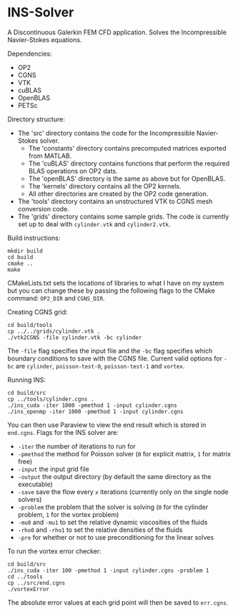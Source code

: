 # INS-Solver
A Discontinuous Galerkin FEM CFD application. Solves the Incompressible Navier-Stokes equations.

Dependencies:
- OP2
- CGNS
- VTK
- cuBLAS
- OpenBLAS
- PETSc

Directory structure:
- The 'src' directory contains the code for the Incompressible Navier-Stokes solver.
  - The 'constants' directory contains precomputed matrices exported from MATLAB.
  - The 'cuBLAS' directory contains functions that perform the required BLAS operations on OP2 dats.
  - The 'openBLAS' directory is the same as above but for OpenBLAS.
  - The 'kernels' directory contains all the OP2 kernels.
  - All other directories are created by the OP2 code generation.
- The 'tools' directory contains an unstructured VTK to CGNS mesh conversion code.
- The 'grids' directory contains some sample grids. The code is currently set up to deal with `cylinder.vtk` and `cylinder2.vtk`.

Build instructions:
```
mkdir build
cd build
cmake ..
make
```

CMakeLists.txt sets the locations of libraries to what I have on my system but you can change these by passing the following flags to the CMake command: `OP2_DIR` and `CGNS_DIR`.

Creating CGNS grid:
```
cd build/tools
cp ../../grids/cylinder.vtk .
./vtk2CGNS -file cylinder.vtk -bc cylinder
```
The `-file` flag specifies the input file and the `-bc` flag specifies which boundary conditions to save with the CGNS file. Current valid options for `-bc` are `cylinder`, `poisson-test-0`, `poisson-test-1` and `vortex`.

Running INS:
```
cd build/src
cp ../tools/cylinder.cgns .
./ins_cuda -iter 1000 -pmethod 1 -input cylinder.cgns
./ins_openmp -iter 1000 -pmethod 1 -input cylinder.cgns
```

You can then use Paraview to view the end result which is stored in `end.cgns`. Flags for the INS solver are:
- `-iter` the number of iterations to run for
- `-pmethod` the method for Poisson solver (`0` for explicit matrix, `1` for matrix free)
- `-input` the input grid file
- `-output` the output directory (by default the same directory as the executable)
- `-save` save the flow every `x` iterations (currently only on the single node solvers)
- `-problem` the problem that the solver is solving (`0` for the cylinder problem, `1` for the vortex problem)
- `-mu0` and `-mu1` to set the relative dynamic viscosities of the fluids
- `-rho0` and `-rho1` to set the relative densities of the fluids
- `-pre` for whether or not to use preconditioning for the linear solves

To run the vortex error checker:
```
cd build/src
./ins_cuda -iter 100 -pmethod 1 -input cylinder.cgns -problem 1
cd ../tools
cp ../src/end.cgns
./vortexError
```
The absolute error values at each grid point will then be saved to `err.cgns`.
